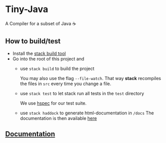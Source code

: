 # Tiny-Java

A Compiler for a subset of Java :coffee:

## How to build/test

- Install the [stack build tool](https://docs.haskellstack.org/en/stable/README/)
- Go into the root of this project and
  - use `stack build` to build the project
  
    You may also use the flag `--file-watch`. That way **stack** recompiles the files in `src`
    every time you change a file.
  - use `stack test` to let stack run all tests in the `test` directory
  
    We use [hspec](http://hspec.github.io/) for our test suite.
  - use `stack haddock` to generate html-documentation in `/docs`
    The documentation is then available [here](https://freddie-freeloader.github.io/Tiny-Java/)

## [Documentation](https://freddie-freeloader.github.io/Tiny-Java/)


